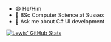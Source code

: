- 😄 He/Him
- 🌱 BSc Computer Science at Sussex
- 💬 Ask me about C# UI development

[![Lewis' GitHub Stats](https://github-readme-stats.vercel.app/api?username=LewisRye)](https://github.com/LewisRye/github-readme-stats)
